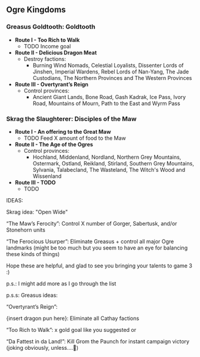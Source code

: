 ## Ogre Kingdoms

### Greasus Goldtooth: Goldtooth

* **Route I - Too Rich to Walk**
    * TODO Income goal
* **Route II - Delicious Dragon Meat**
    * Destroy factions:
        * Burning Wind Nomads, Celestial Loyalists, Dissenter Lords of Jinshen, Imperial Wardens, Rebel Lords of 
        Nan-Yang, The Jade Custodians, The Northern Provinces and The Western Provinces 
* **Route III - Overtyrant’s Reign**
    * Control provinces:
        * Ancient Giant Lands, Bone Road, Gash Kadrak, Ice Pass, Ivory Road, Mountains of Mourn, Path to the East and 
        Wyrm Pass

### Skrag the Slaughterer: Disciples of the Maw

* **Route I - An offering to the Great Maw**
    * TODO Feed X amount of food to the Maw
* **Route II - The Age of the Ogres**
    * Control provinces:
        * Hochland, Middenland, Nordland, Northern Grey Mountains, Ostermark, Ostland, Reikland, Stirland, Southern Grey 
        Mountains, Sylvania, Talabecland, The Wasteland, The Witch's Wood and Wissenland
* **Route III - TODO**
    * TODO

IDEAS: 

Skrag idea: "Open Wide"

“The Maw’s Ferocity”: Control X number of Gorger, Sabertusk, and/or Stonehorn units

“The Ferocious Usurper”: Eliminate Greasus + control all major Ogre landmarks (might be too much but you seem to have an eye for balancing these kinds of things)

Hope these are helpful, and glad to see you bringing your talents to game 3 :)

p.s.: I might add more as I go through the list

p.s.s: Greasus ideas:

“Overtyrant’s Reign”: 

{insert dragon pun here}: Eliminate all Cathay factions

“Too Rich to Walk”: x gold goal like you suggested or

“Da Fattest in da Land!”: Kill Grom the Paunch for instant campaign victory (joking obviously, unless….👀)